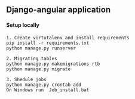 ## Django-angular application

#### Setup locally
````
1. Create virtutalenv and install requirements
pip install -r requirements.txt
python manage.py runserver

2. Migrating tables
python manage.py makemigrations rtb
python manage.py migrate

3. Shedule jobs
python manage.py crontab add
On Windows run  Job_install.bat
````
